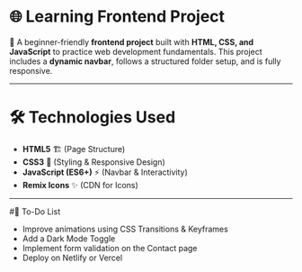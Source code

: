 # 🌐 Learning Frontend Project  

🚀 A beginner-friendly **frontend project** built with **HTML, CSS, and JavaScript** to practice web development fundamentals. This project includes a **dynamic navbar**, follows a structured folder setup, and is fully responsive.

---

# 🛠️ Technologies Used

- **HTML5** 🏗️ (Page Structure)
- **CSS3** 🎨 (Styling & Responsive Design)
- **JavaScript (ES6+)** ⚡ (Navbar & Interactivity)
- **Remix Icons** ✨ (CDN for Icons)

---

#📝 To-Do List
 - Improve animations using CSS Transitions & Keyframes
  - Add a Dark Mode Toggle
  - Implement form validation on the Contact page
  - Deploy on Netlify or Vercel
